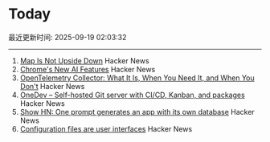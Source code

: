 # Today

最近更新时间: 2025-09-19 02:03:32

--- 
1. [Map Is Not Upside Down](https://www.maps.com/this-map-is-not-upside-down/) Hacker News
2. [Chrome's New AI Features](https://blog.google/products/chrome/new-ai-features-for-chrome/) Hacker News
3. [OpenTelemetry Collector: What It Is, When You Need It, and When You Don't](https://oneuptime.com/blog/post/2025-09-18-what-is-opentelemetry-collector-and-why-use-one/view) Hacker News
4. [OneDev – Self-hosted Git server with CI/CD, Kanban, and packages](https://onedev.io/) Hacker News
5. [Show HN: One prompt generates an app with its own database](https://www.manyminiapps.com/) Hacker News
6. [Configuration files are user interfaces](https://ochagavia.nl/blog/configuration-files-are-user-interfaces/) Hacker News
